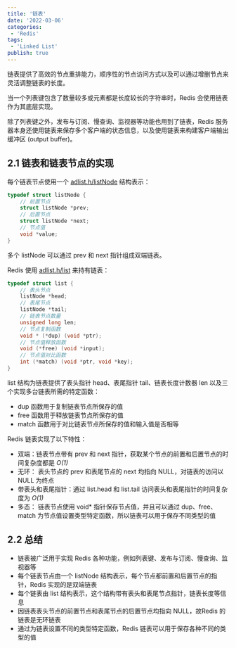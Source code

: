 ```yaml
---
title: '链表'
date: '2022-03-06'
categories:
 - 'Redis'
tags:
 - 'Linked List'
publish: true
---
```


链表提供了高效的节点重排能力，顺序性的节点访问方式以及可以通过增删节点来灵活调整链表的长度。

当一个列表键包含了数量较多或元素都是长度较长的字符串时，Redis 会使用链表作为其底层实现。

除了列表键之外，发布与订阅、慢查询、监视器等功能也用到了链表，Redis 服务器本身还使用链表来保存多个客户端的状态信息，以及使用链表来构建客户端输出缓冲区 (output buffer)。

## 2.1 链表和链表节点的实现

每个链表节点使用一个 [adlist.h/listNode](https://github.com/redis/redis/blob/d96f47cf06b1cc24b82109e0e87ac5428517525a/src/adlist.h) 结构表示：

```c
typedef struct listNode {
    // 前置节点
    struct listNode *prev;
    // 后置节点
    struct listNode *next;
    // 节点值
    void *value;
}
```

多个 listNode 可以通过 prev 和 next 指针组成双端链表。

Redis 使用 [adlist.h/list](https://github.com/redis/redis/blob/d96f47cf06b1cc24b82109e0e87ac5428517525a/src/adlist.h) 来持有链表：

```c
typedef struct list {
	// 表头节点
    listNode *head;
    // 表尾节点
    listNode *tail;
    // 链表节点数量
    unsigned long len;
    // 节点复制函数
    void * (*dup) (void *ptr);
    // 节点值释放函数
    void (*free) (void *input);
    // 节点值对比函数
    int (*match) (void *ptr, void *key);
}
```

list 结构为链表提供了表头指针 head、表尾指针 tail、链表长度计数器 len 以及三个实现多台链表所需的特定函数：

- dup 函数用于复制链表节点所保存的值
- free 函数用于释放链表节点所保存的值
- match 函数用于对比链表节点所保存的值和输入值是否相等

Redis 链表实现了以下特性：

- 双端：链表节点带有 prev 和 next 指针，获取某个节点的前置和后置节点的时间复杂度都是 *O(1)*
- 无环： 表头节点的 prev 和表尾节点的 next 均指向 NULL，对链表的访问以 NULL 为终点
- 带表头和表尾指针：通过 list.head 和 list.tail 访问表头和表尾指针的时间复杂度为 *O(1)*
- 多态： 链表节点使用 void* 指针保存节点值，并且可以通过 dup、free、match 为节点值设置类型特定函数，所以链表可以用于保存不同类型的值

## 2.2 总结

- 链表被广泛用于实现 Redis 各种功能，例如列表键、发布与订阅、慢查询、监视器等
- 每个链表节点由一个 listNode 结构表示，每个节点都前置和后置节点的指针，Redis 实现的是双端链表
- 每个链表由 list 结构表示，这个结构带有表头和表尾节点指针，链表长度等信息
- 因链表表头节点的前置节点和表尾节点的后置节点均指向 NULL，故Redis 的链表是无环链表
- 通过为链表设置不同的类型特定函数，Redis 链表可以用于保存各种不同的类型的值

